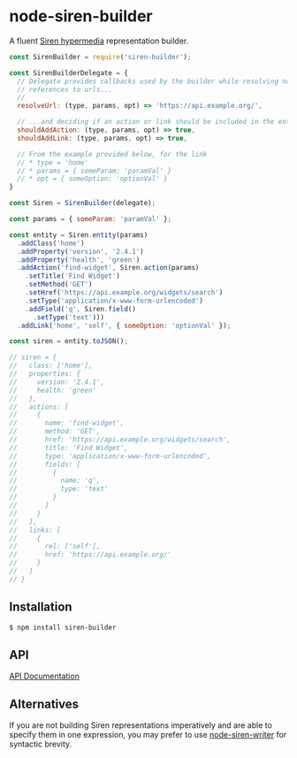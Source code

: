 # node-siren-builder

A fluent [Siren hypermedia](https://github.com/kevinswiber/siren) representation
builder.

```js
const SirenBuilder = require('siren-builder');

const SirenBuilderDelegate = {
  // Delegate provides callbacks used by the builder while resolving named
  // references to urls...
  //
  resolveUrl: (type, params, opt) => 'https://api.example.org/',

  // ...and deciding if an action or link should be included in the entity...
  shouldAddAction: (type, params, opt) => true,
  shouldAddLink: (type, params, opt) => true,

  // From the example provided below, for the link
  // * type = 'home'
  // * params = { someParam: 'paramVal' }
  // * opt = { someOption: 'optionVal' }
}

const Siren = SirenBuilder(delegate);

const params = { someParam: 'paramVal' };

const entity = Siren.entity(params)
  .addClass('home')
  .addProperty('version', '2.4.1')
  .addProperty('health', 'green')
  .addAction('find-widget', Siren.action(params)
    .setTitle('Find Widget')
    .setMethod('GET')
    .setHref('https://api.example.org/widgets/search')
    .setType('application/x-www-form-urlencoded')
    .addField('q', Siren.field()
      .setType('text')))
  .addLink('home', 'self', { someOption: 'optionVal' });

const siren = entity.toJSON();

// siren = {
//   class: ['home'],
//   properties: {
//     version: '2.4.1',
//     health: 'green'
//   },
//   actions: [
//     {
//       name: 'find-widget',
//       method: 'GET',
//       href: 'https://api.example.org/widgets/search',
//       title: 'Find Widget',
//       type: 'application/x-www-form-urlencoded',
//       fields: [
//         {
//           name: 'q',
//           type: 'text'
//         }
//       ]
//     }
//   ],
//   links: [
//     {
//       rel: ['self'],
//       href: 'https://api.example.org/'
//     }
//   ]
// }
```

## Installation

```sh
$ npm install siren-builder
```

## API

[API Documentation](API.md)

## Alternatives

If you are not building Siren representations imperatively and are able to
specify them in one expression, you may prefer to use [node-siren-writer][1] for
syntactic brevity.


[1]: https://github.com/dominicbarnes/node-siren-writer
